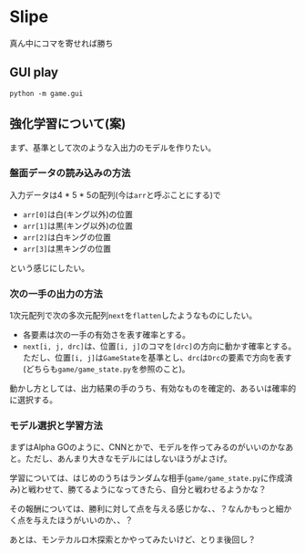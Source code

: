 # Slipe
真ん中にコマを寄せれば勝ち

## GUI play
`python -m game.gui`

## 強化学習について(案)
まず、基準として次のような入出力のモデルを作りたい。

### 盤面データの読み込みの方法
入力データは4 * 5 * 5の配列(今は`arr`と呼ぶことにする)で
- `arr[0]`は白(キング以外)の位置
- `arr[1]`は黒(キング以外)の位置
- `arr[2]`は白キングの位置
- `arr[3]`は黒キングの位置

という感じにしたい。

### 次の一手の出力の方法
1次元配列で次の多次元配列`next`を`flatten`したようなものにしたい。
- 各要素は次の一手の有効さを表す確率とする。
- `next[i, j, drc]`は、位置`[i, j]`のコマを`[drc]`の方向に動かす確率とする。
ただし、位置`[i, j]`は`GameState`を基準とし、`drc`は`Drc`の要素で方向を表す(どちらも`game/game_state.py`を参照のこと)。

動かし方としては、出力結果の手のうち、有効なものを確定的、あるいは確率的に選択する。

### モデル選択と学習方法
まずはAlpha GOのように、CNNとかで、モデルを作ってみるのがいいのかなあと。ただし、あんまり大きなモデルにはしないほうがよさげ。

学習については、はじめのうちはランダムな相手(`game/game_state.py`に作成済み)と戦わせて、勝てるようになってきたら、自分と戦わせるようかな？

その報酬については、勝利に対して点を与える感じかな、、？なんかもっと細かく点を与えたほうがいいのか、、？

あとは、モンテカルロ木探索とかやってみたいけど、とりま後回し？

